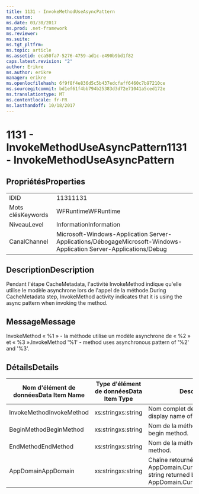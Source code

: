 ```yaml
---
title: 1131 - InvokeMethodUseAsyncPattern
ms.custom: 
ms.date: 03/30/2017
ms.prod: .net-framework
ms.reviewer: 
ms.suite: 
ms.tgt_pltfrm: 
ms.topic: article
ms.assetid: eca50fa7-5276-4759-ad1c-e490b9bd1f82
caps.latest.revision: "2"
author: Erikre
ms.author: erikre
manager: erikre
ms.openlocfilehash: 6f9f8f4e836d5c5b437edcfaff6460c7b97210ce
ms.sourcegitcommit: bd1ef61f4bb794b25383d3d72e71041a5ced172e
ms.translationtype: MT
ms.contentlocale: fr-FR
ms.lasthandoff: 10/18/2017
---
```

# <a name="1131---invokemethoduseasyncpattern"></a><span data-ttu-id="02073-102">1131 - InvokeMethodUseAsyncPattern</span><span class="sxs-lookup"><span data-stu-id="02073-102">1131 - InvokeMethodUseAsyncPattern</span></span>
## <a name="properties"></a><span data-ttu-id="02073-103">Propriétés</span><span class="sxs-lookup"><span data-stu-id="02073-103">Properties</span></span>  
  
|||  
|-|-|  
|<span data-ttu-id="02073-104">ID</span><span class="sxs-lookup"><span data-stu-id="02073-104">ID</span></span>|<span data-ttu-id="02073-105">1131</span><span class="sxs-lookup"><span data-stu-id="02073-105">1131</span></span>|  
|<span data-ttu-id="02073-106">Mots clés</span><span class="sxs-lookup"><span data-stu-id="02073-106">Keywords</span></span>|<span data-ttu-id="02073-107">WFRuntime</span><span class="sxs-lookup"><span data-stu-id="02073-107">WFRuntime</span></span>|  
|<span data-ttu-id="02073-108">Niveau</span><span class="sxs-lookup"><span data-stu-id="02073-108">Level</span></span>|<span data-ttu-id="02073-109">Information</span><span class="sxs-lookup"><span data-stu-id="02073-109">Information</span></span>|  
|<span data-ttu-id="02073-110">Canal</span><span class="sxs-lookup"><span data-stu-id="02073-110">Channel</span></span>|<span data-ttu-id="02073-111">Microsoft-Windows-Application Server-Applications/Débogage</span><span class="sxs-lookup"><span data-stu-id="02073-111">Microsoft-Windows-Application Server-Applications/Debug</span></span>|  
  
## <a name="description"></a><span data-ttu-id="02073-112">Description</span><span class="sxs-lookup"><span data-stu-id="02073-112">Description</span></span>  
 <span data-ttu-id="02073-113">Pendant l'étape CacheMetadata, l'activité InvokeMethod indique qu'elle utilise le modèle asynchrone lors de l'appel de la méthode.</span><span class="sxs-lookup"><span data-stu-id="02073-113">During CacheMetadata step, InvokeMethod activity indicates that it is using the async pattern when invoking the method.</span></span>  
  
## <a name="message"></a><span data-ttu-id="02073-114">Message</span><span class="sxs-lookup"><span data-stu-id="02073-114">Message</span></span>  
 <span data-ttu-id="02073-115">InvokeMethod « %1 » - la méthode utilise un modèle asynchrone de « %2 » et « %3 ».</span><span class="sxs-lookup"><span data-stu-id="02073-115">InvokeMethod '%1' - method uses asynchronous pattern of '%2' and '%3'.</span></span>  
  
## <a name="details"></a><span data-ttu-id="02073-116">Détails</span><span class="sxs-lookup"><span data-stu-id="02073-116">Details</span></span>  
  
|<span data-ttu-id="02073-117">Nom d'élément de données</span><span class="sxs-lookup"><span data-stu-id="02073-117">Data Item Name</span></span>|<span data-ttu-id="02073-118">Type d'élément de données</span><span class="sxs-lookup"><span data-stu-id="02073-118">Data Item Type</span></span>|<span data-ttu-id="02073-119">Description</span><span class="sxs-lookup"><span data-stu-id="02073-119">Description</span></span>|  
|--------------------|--------------------|-----------------|  
|<span data-ttu-id="02073-120">InvokeMethod</span><span class="sxs-lookup"><span data-stu-id="02073-120">InvokeMethod</span></span>|<span data-ttu-id="02073-121">xs:string</span><span class="sxs-lookup"><span data-stu-id="02073-121">xs:string</span></span>|<span data-ttu-id="02073-122">Nom complet de l'activité InvokeMethod.</span><span class="sxs-lookup"><span data-stu-id="02073-122">The display name of the InvokeMethod activity.</span></span>|  
|<span data-ttu-id="02073-123">BeginMethod</span><span class="sxs-lookup"><span data-stu-id="02073-123">BeginMethod</span></span>|<span data-ttu-id="02073-124">xs:string</span><span class="sxs-lookup"><span data-stu-id="02073-124">xs:string</span></span>|<span data-ttu-id="02073-125">Nom de la méthode Begin.</span><span class="sxs-lookup"><span data-stu-id="02073-125">The name of the begin method.</span></span>|  
|<span data-ttu-id="02073-126">EndMethod</span><span class="sxs-lookup"><span data-stu-id="02073-126">EndMethod</span></span>|<span data-ttu-id="02073-127">xs:string</span><span class="sxs-lookup"><span data-stu-id="02073-127">xs:string</span></span>|<span data-ttu-id="02073-128">Nom de la méthode End.</span><span class="sxs-lookup"><span data-stu-id="02073-128">The name of the end method.</span></span>|  
|<span data-ttu-id="02073-129">AppDomain</span><span class="sxs-lookup"><span data-stu-id="02073-129">AppDomain</span></span>|<span data-ttu-id="02073-130">xs:string</span><span class="sxs-lookup"><span data-stu-id="02073-130">xs:string</span></span>|<span data-ttu-id="02073-131">Chaîne retournée par AppDomain.CurrentDomain.FriendlyName.</span><span class="sxs-lookup"><span data-stu-id="02073-131">The string returned by AppDomain.CurrentDomain.FriendlyName.</span></span>|
